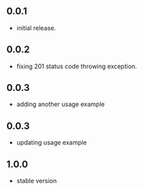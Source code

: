 ## 0.0.1

- initial release.

## 0.0.2

- fixing 201 status code throwing exception.

## 0.0.3

- adding another usage example

## 0.0.3

- updating usage example

## 1.0.0

- stable version
